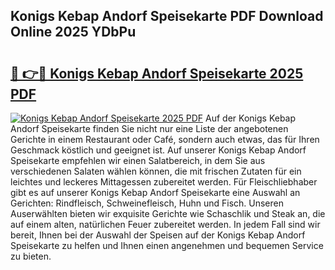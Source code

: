 ## Konigs Kebap Andorf Speisekarte PDF Download Online 2025 YDbPu

# <h2><a href="http://gccevo.nevu.top/?p=Konigs+Kebap+Andorf+Speisekarte">🔗 👉🔴 Konigs Kebap Andorf Speisekarte 2025 PDF</a></h2>

[![Konigs Kebap Andorf Speisekarte 2025 PDF](https://i.imgur.com/dBaPXMq.png)](http://gccevo.nevu.top/?p=Konigs+Kebap+Andorf+Speisekarte)
Auf der Konigs Kebap Andorf Speisekarte finden Sie nicht nur eine Liste der angebotenen Gerichte in einem Restaurant oder Café, sondern auch etwas, das für Ihren Geschmack köstlich und geeignet ist. Auf unserer Konigs Kebap Andorf Speisekarte empfehlen wir einen Salatbereich, in dem Sie aus verschiedenen Salaten wählen können, die mit frischen Zutaten für ein leichtes und leckeres Mittagessen zubereitet werden. Für Fleischliebhaber gibt es auf unserer Konigs Kebap Andorf Speisekarte eine Auswahl an Gerichten: Rindfleisch, Schweinefleisch, Huhn und Fisch. Unseren Auserwählten bieten wir exquisite Gerichte wie Schaschlik und Steak an, die auf einem alten, natürlichen Feuer zubereitet werden. In jedem Fall sind wir bereit, Ihnen bei der Auswahl der Speisen auf der Konigs Kebap Andorf Speisekarte zu helfen und Ihnen einen angenehmen und bequemen Service zu bieten.
